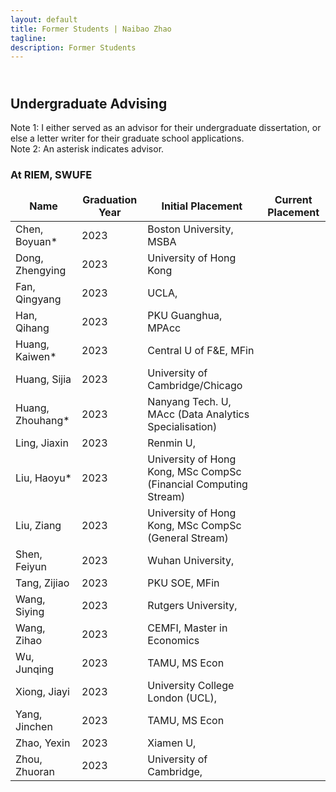 ```yaml
---
layout: default
title: Former Students | Naibao Zhao
tagline: 
description: Former Students
---
```

<!--
<div class="navbar">
    <div class="navbar-inner">
        <ul class="nav">
            <li><a href="#current">current courses</a></li>
            <li><a href="#shortcourses">short courses</a></li>
            <li><a href="#misc">misc lectures</a></li>
            <li><a href="#old">former courses</a></li>
        </ul>
    </div>
</div> -->
## <br/>Undergraduate Advising

Note 1: I either served as an advisor for their undergraduate dissertation, or else a letter writer for their graduate school applications.<br/>
Note 2: An asterisk indicates advisor.

### At RIEM, SWUFE

<style>
td, th {
   border: none!important;
}
</style>


| Name            | Graduation Year| Initial Placement                           | Current Placement        |
| --------------- | -------------- | --------------------------------------------| ------------------------ |
| Chen, Boyuan*   | 2023           | Boston University, MSBA |                          |
| Dong, Zhengying | 2023           | University of Hong Kong                     |                          |
| Fan, Qingyang   | 2023           | UCLA,                                        |                          |
| Han, Qihang     | 2023           | PKU Guanghua, MPAcc                         |                          |
| Huang, Kaiwen*  | 2023           | Central U of F&E, MFin                      |                          |
| Huang, Sijia    | 2023           | University of Cambridge/Chicago             |                          |
| Huang, Zhouhang*| 2023           | Nanyang Tech. U, MAcc (Data Analytics Specialisation) |                |
| Ling, Jiaxin    | 2023           | Renmin U,   |   |
| Liu, Haoyu*     | 2023           | University of Hong Kong, MSc CompSc (Financial Computing Stream) | |
| Liu, Ziang      | 2023           | University of Hong Kong, MSc CompSc (General Stream) | |
| Shen, Feiyun    | 2023           | Wuhan University,                           |       |
| Tang, Zijiao    | 2023           | PKU SOE, MFin | |
| Wang, Siying    | 2023           | Rutgers University,  |   |
| Wang, Zihao     | 2023           | CEMFI, Master in Economics | |
| Wu, Junqing     | 2023           | TAMU, MS Econ  |   |
| Xiong, Jiayi    | 2023           | University College London (UCL), |  |
| Yang, Jinchen   | 2023           | TAMU, MS Econ |  |
| Zhao, Yexin     | 2023           | Xiamen U, | |
| Zhou, Zhuoran   | 2023           | University of Cambridge,        |    |



